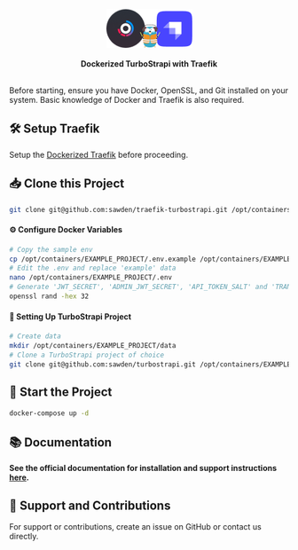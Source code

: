 <div align="center">
    <a href="https://turbostrapi.vercel.app/">
        <img height="70" src="./logo.png" />
    </a>
    <br />
    <br />
    <strong>Dockerized TurboStrapi with Traefik</strong>
    <br />
    <br />
</div>

Before starting, ensure you have Docker, OpenSSL, and Git installed on your system. Basic knowledge of Docker and Traefik is also required.

## 🛠️ Setup Traefik

Setup the [Dockerized Traefik](https://github.com/sawden/traefik-base) before proceeding.

## 📥 Clone this Project

```bash
git clone git@github.com:sawden/traefik-turbostrapi.git /opt/containers/EXAMPLE_PROJECT
```

#### ⚙️ Configure Docker Variables

```bash
# Copy the sample env
cp /opt/containers/EXAMPLE_PROJECT/.env.example /opt/containers/EXAMPLE_PROJECT/.env
# Edit the .env and replace 'example' data
nano /opt/containers/EXAMPLE_PROJECT/.env
# Generate 'JWT_SECRET', 'ADMIN_JWT_SECRET', 'API_TOKEN_SALT' and 'TRANSFER_TOKEN_SALT' with
openssl rand -hex 32
```

#### 📂 Setting Up TurboStrapi Project

```bash
# Create data
mkdir /opt/containers/EXAMPLE_PROJECT/data
# Clone a TurboStrapi project of choice
git clone git@github.com:sawden/turbostrapi.git /opt/containers/EXAMPLE_PROJECT/data/app
```

## 🚀 Start the Project

```bash
docker-compose up -d
```

## 📚 Documentation

<strong>See the official documentation for installation and support instructions [here](https://turbostrapi.vercel.app/deployment#traefik).</strong>

## 💬 Support and Contributions

For support or contributions, create an issue on GitHub or contact us directly.